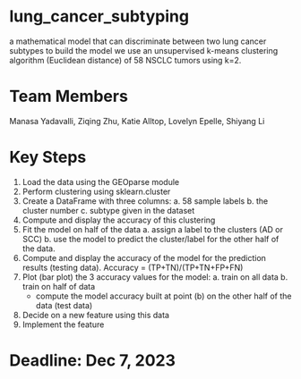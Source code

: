 # lung_cancer_subtyping
a mathematical model that can discriminate between two lung cancer subtypes
to build the model we use an unsupervised k-means clustering algorithm (Euclidean distance) of 58 NSCLC tumors using k=2.

# Team Members
Manasa Yadavalli, Ziqing Zhu, Katie Alltop, Lovelyn Epelle, Shiyang Li

# Key Steps
1. Load the data using the GEOparse module
2. Perform clustering using sklearn.cluster 
3. Create a DataFrame with three columns:
   a. 58 sample labels
   b. the cluster number
   c. subtype given in the dataset
4. Compute and display the accuracy of this clustering
5. Fit the model on half of the data
  a. assign a label to the clusters (AD or SCC)
  b. use the model to predict the cluster/label for the other half of the data.
6. Compute and display the accuracy of the model for the prediction results (testing data).
   Accuracy = (TP+TN)/(TP+TN+FP+FN)
7. Plot (bar plot) the 3 accuracy values for the model:
  a. train on all data 
  b. train on half of data 
     - compute the model accuracy built at point (b) on the other half of the data (test data)
8. Decide on a new feature using this data
9. Implement the feature

# Deadline: Dec 7, 2023

